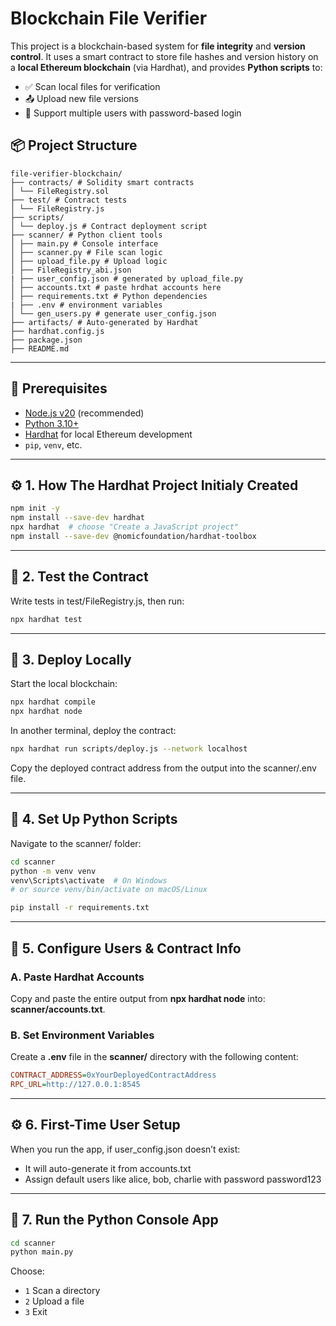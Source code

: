 # Blockchain File Verifier

This project is a blockchain-based system for **file integrity** and **version control**. It uses a smart contract to store file hashes and version history on a **local Ethereum blockchain** (via Hardhat), and provides **Python scripts** to:

- ✅ Scan local files for verification
- 📤 Upload new file versions
- 🔐 Support multiple users with password-based login

## 📦 Project Structure
```plaintext
file-verifier-blockchain/
├── contracts/ # Solidity smart contracts
│ └── FileRegistry.sol
├── test/ # Contract tests
│ └── FileRegistry.js
├── scripts/
│ └── deploy.js # Contract deployment script
├── scanner/ # Python client tools
│ ├── main.py # Console interface
│ ├── scanner.py # File scan logic
│ ├── upload_file.py # Upload logic
│ ├── FileRegistry_abi.json
| ├── user_config.json # generated by upload_file.py
│ ├── accounts.txt # paste hrdhat accounts here
│ ├── requirements.txt # Python dependencies
| ├── .env # environment variables
│ └── gen_users.py # generate user_config.json
├── artifacts/ # Auto-generated by Hardhat
├── hardhat.config.js
├── package.json
├── README.md
```

---

## 🚀 Prerequisites

- [Node.js v20](https://nodejs.org/) (recommended)
- [Python 3.10+](https://www.python.org/)
- [Hardhat](https://hardhat.org/) for local Ethereum development
- `pip`, `venv`, etc.

---

## ⚙️ 1. How The Hardhat Project  Initialy Created

```bash
npm init -y
npm install --save-dev hardhat
npx hardhat  # choose "Create a JavaScript project"
npm install --save-dev @nomicfoundation/hardhat-toolbox
```

---

## 🧪 2. Test the Contract

Write tests in test/FileRegistry.js, then run:
```bash
npx hardhat test
```

---

## 🧱 3. Deploy Locally

Start the local blockchain:
```bash
npx hardhat compile
npx hardhat node
```

In another terminal, deploy the contract:
```bash
npx hardhat run scripts/deploy.js --network localhost
```

Copy the deployed contract address from the output into the scanner/.env file.

---

## 🐍 4. Set Up Python Scripts

Navigate to the scanner/ folder:

```bash
cd scanner
python -m venv venv
venv\Scripts\activate  # On Windows
# or source venv/bin/activate on macOS/Linux

pip install -r requirements.txt
```

---

## 🔐 5. Configure Users & Contract Info

### A. Paste Hardhat Accounts
Copy and paste the entire output from **npx hardhat node** into: **scanner/accounts.txt**.

### B. Set Environment Variables
Create a **.env** file in the **scanner/** directory with the following content:

```ini
CONTRACT_ADDRESS=0xYourDeployedContractAddress
RPC_URL=http://127.0.0.1:8545
```

---

## ⚙️ 6. First-Time User Setup

When you run the app, if user_config.json doesn’t exist:

- It will auto-generate it from accounts.txt
- Assign default users like alice, bob, charlie with password password123

---

## 🧪 7. Run the Python Console App

```bash
cd scanner
python main.py
```
Choose:
- `1` Scan a directory
- `2` Upload a file
- `3` Exit